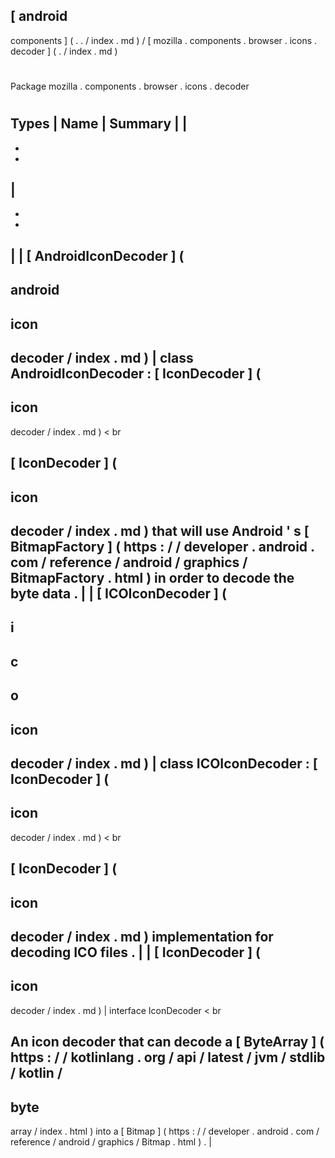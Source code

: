 [
android
-
components
]
(
.
.
/
index
.
md
)
/
[
mozilla
.
components
.
browser
.
icons
.
decoder
]
(
.
/
index
.
md
)
#
#
Package
mozilla
.
components
.
browser
.
icons
.
decoder
#
#
#
Types
|
Name
|
Summary
|
|
-
-
-
|
-
-
-
|
|
[
AndroidIconDecoder
]
(
-
android
-
icon
-
decoder
/
index
.
md
)
|
class
AndroidIconDecoder
:
[
IconDecoder
]
(
-
icon
-
decoder
/
index
.
md
)
<
br
>
[
IconDecoder
]
(
-
icon
-
decoder
/
index
.
md
)
that
will
use
Android
'
s
[
BitmapFactory
]
(
https
:
/
/
developer
.
android
.
com
/
reference
/
android
/
graphics
/
BitmapFactory
.
html
)
in
order
to
decode
the
byte
data
.
|
|
[
ICOIconDecoder
]
(
-
i
-
c
-
o
-
icon
-
decoder
/
index
.
md
)
|
class
ICOIconDecoder
:
[
IconDecoder
]
(
-
icon
-
decoder
/
index
.
md
)
<
br
>
[
IconDecoder
]
(
-
icon
-
decoder
/
index
.
md
)
implementation
for
decoding
ICO
files
.
|
|
[
IconDecoder
]
(
-
icon
-
decoder
/
index
.
md
)
|
interface
IconDecoder
<
br
>
An
icon
decoder
that
can
decode
a
[
ByteArray
]
(
https
:
/
/
kotlinlang
.
org
/
api
/
latest
/
jvm
/
stdlib
/
kotlin
/
-
byte
-
array
/
index
.
html
)
into
a
[
Bitmap
]
(
https
:
/
/
developer
.
android
.
com
/
reference
/
android
/
graphics
/
Bitmap
.
html
)
.
|
